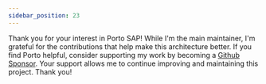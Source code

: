 ```yaml
---
sidebar_position: 23
---
```


Thank you for your interest in Porto SAP! While I'm the main maintainer, I'm grateful for the contributions that help make this architecture better. If you find Porto helpful, consider supporting my work by becoming a [Github Sponsor](https://github.com/sponsors/Mahmoudz). Your support allows me to continue improving and maintaining this project. Thank you!